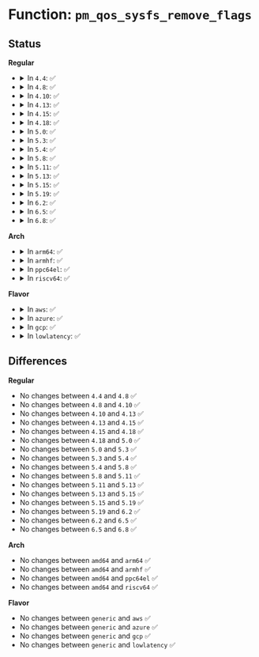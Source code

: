 # Function: <code>pm_qos_sysfs_remove_flags</code>

## Status
<b>Regular</b>
<ul>
<li>
<details>
<summary>In <code>4.4</code>: ✅</summary>

```c
void pm_qos_sysfs_remove_flags(struct device *dev);
```

**Collision:** Unique Global

**Inline:** No

**Transformation:** False

**Instances:**

```
In drivers/base/power/sysfs.c (ffffffff815542f0)
Location: drivers/base/power/sysfs.c:736
Inline: False
Direct callers:
  - drivers/base/power/qos.c:dev_pm_qos_hide_flags
  - drivers/base/power/qos.c:dev_pm_qos_constraints_destroy
```
**Symbols:**

```
ffffffff815542f0-ffffffff8155430b: pm_qos_sysfs_remove_flags (STB_GLOBAL)
```
</details>
</li>
<li>
<details>
<summary>In <code>4.8</code>: ✅</summary>

```c
void pm_qos_sysfs_remove_flags(struct device *dev);
```

**Collision:** Unique Global

**Inline:** No

**Transformation:** False

**Instances:**

```
In drivers/base/power/sysfs.c (ffffffff815a62f0)
Location: drivers/base/power/sysfs.c:736
Inline: False
Direct callers:
  - drivers/base/power/qos.c:dev_pm_qos_hide_flags
  - drivers/base/power/qos.c:dev_pm_qos_constraints_destroy
```
**Symbols:**

```
ffffffff815a62f0-ffffffff815a630b: pm_qos_sysfs_remove_flags (STB_GLOBAL)
```
</details>
</li>
<li>
<details>
<summary>In <code>4.10</code>: ✅</summary>

```c
void pm_qos_sysfs_remove_flags(struct device *dev);
```

**Collision:** Unique Global

**Inline:** No

**Transformation:** False

**Instances:**

```
In drivers/base/power/sysfs.c (ffffffff815d4ab0)
Location: drivers/base/power/sysfs.c:740
Inline: False
Direct callers:
  - drivers/base/power/qos.c:dev_pm_qos_hide_flags
  - drivers/base/power/qos.c:dev_pm_qos_constraints_destroy
```
**Symbols:**

```
ffffffff815d4ab0-ffffffff815d4acb: pm_qos_sysfs_remove_flags (STB_GLOBAL)
```
</details>
</li>
<li>
<details>
<summary>In <code>4.13</code>: ✅</summary>

```c
void pm_qos_sysfs_remove_flags(struct device *dev);
```

**Collision:** Unique Global

**Inline:** No

**Transformation:** False

**Instances:**

```
In drivers/base/power/sysfs.c (ffffffff815e9650)
Location: drivers/base/power/sysfs.c:742
Inline: False
Direct callers:
  - drivers/base/power/qos.c:dev_pm_qos_hide_flags
  - drivers/base/power/qos.c:dev_pm_qos_constraints_destroy
```
**Symbols:**

```
ffffffff815e9650-ffffffff815e966b: pm_qos_sysfs_remove_flags (STB_GLOBAL)
```
</details>
</li>
<li>
<details>
<summary>In <code>4.15</code>: ✅</summary>

```c
void pm_qos_sysfs_remove_flags(struct device *dev);
```

**Collision:** Unique Global

**Inline:** No

**Transformation:** False

**Instances:**

```
In drivers/base/power/sysfs.c (ffffffff81650960)
Location: drivers/base/power/sysfs.c:731
Inline: False
Direct callers:
  - drivers/base/power/qos.c:dev_pm_qos_hide_flags
  - drivers/base/power/qos.c:dev_pm_qos_constraints_destroy
```
**Symbols:**

```
ffffffff81650960-ffffffff8165097b: pm_qos_sysfs_remove_flags (STB_GLOBAL)
```
</details>
</li>
<li>
<details>
<summary>In <code>4.18</code>: ✅</summary>

```c
void pm_qos_sysfs_remove_flags(struct device *dev);
```

**Collision:** Unique Global

**Inline:** No

**Transformation:** False

**Instances:**

```
In drivers/base/power/sysfs.c (ffffffff8168c200)
Location: drivers/base/power/sysfs.c:707
Inline: False
Direct callers:
  - drivers/base/power/qos.c:dev_pm_qos_hide_flags
  - drivers/base/power/qos.c:dev_pm_qos_constraints_destroy
```
**Symbols:**

```
ffffffff8168c200-ffffffff8168c21b: pm_qos_sysfs_remove_flags (STB_GLOBAL)
```
</details>
</li>
<li>
<details>
<summary>In <code>5.0</code>: ✅</summary>

```c
void pm_qos_sysfs_remove_flags(struct device *dev);
```

**Collision:** Unique Global

**Inline:** No

**Transformation:** False

**Instances:**

```
In drivers/base/power/sysfs.c (ffffffff816ac430)
Location: drivers/base/power/sysfs.c:707
Inline: False
Direct callers:
  - drivers/base/power/qos.c:dev_pm_qos_hide_flags
  - drivers/base/power/qos.c:dev_pm_qos_constraints_destroy
```
**Symbols:**

```
ffffffff816ac430-ffffffff816ac44b: pm_qos_sysfs_remove_flags (STB_GLOBAL)
```
</details>
</li>
<li>
<details>
<summary>In <code>5.3</code>: ✅</summary>

```c
void pm_qos_sysfs_remove_flags(struct device *dev);
```

**Collision:** Unique Global

**Inline:** No

**Transformation:** False

**Instances:**

```
In drivers/base/power/sysfs.c (ffffffff816e5fc0)
Location: drivers/base/power/sysfs.c:706
Inline: False
Direct callers:
  - drivers/base/power/qos.c:dev_pm_qos_hide_flags
  - drivers/base/power/qos.c:dev_pm_qos_constraints_destroy
```
**Symbols:**

```
ffffffff816e5fc0-ffffffff816e5fd7: pm_qos_sysfs_remove_flags (STB_GLOBAL)
```
</details>
</li>
<li>
<details>
<summary>In <code>5.4</code>: ✅</summary>

```c
void pm_qos_sysfs_remove_flags(struct device *dev);
```

**Collision:** Unique Global

**Inline:** No

**Transformation:** False

**Instances:**

```
In drivers/base/power/sysfs.c (ffffffff8170a390)
Location: drivers/base/power/sysfs.c:765
Inline: False
Direct callers:
  - drivers/base/power/qos.c:dev_pm_qos_hide_flags
  - drivers/base/power/qos.c:dev_pm_qos_constraints_destroy
```
**Symbols:**

```
ffffffff8170a390-ffffffff8170a3a7: pm_qos_sysfs_remove_flags (STB_GLOBAL)
```
</details>
</li>
<li>
<details>
<summary>In <code>5.8</code>: ✅</summary>

```c
void pm_qos_sysfs_remove_flags(struct device *dev);
```

**Collision:** Unique Global

**Inline:** No

**Transformation:** False

**Instances:**

```
In drivers/base/power/sysfs.c (ffffffff817c5370)
Location: drivers/base/power/sysfs.c:765
Inline: False
Direct callers:
  - drivers/base/power/qos.c:dev_pm_qos_hide_flags
  - drivers/base/power/qos.c:dev_pm_qos_constraints_destroy
```
**Symbols:**

```
ffffffff817c5370-ffffffff817c5387: pm_qos_sysfs_remove_flags (STB_GLOBAL)
```
</details>
</li>
<li>
<details>
<summary>In <code>5.11</code>: ✅</summary>

```c
void pm_qos_sysfs_remove_flags(struct device *dev);
```

**Collision:** Unique Global

**Inline:** No

**Transformation:** False

**Instances:**

```
In drivers/base/power/sysfs.c (ffffffff817d9e80)
Location: drivers/base/power/sysfs.c:808
Inline: False
Direct callers:
  - drivers/base/power/qos.c:dev_pm_qos_hide_flags
  - drivers/base/power/qos.c:dev_pm_qos_constraints_destroy
```
**Symbols:**

```
ffffffff817d9e80-ffffffff817d9e97: pm_qos_sysfs_remove_flags (STB_GLOBAL)
```
</details>
</li>
<li>
<details>
<summary>In <code>5.13</code>: ✅</summary>

```c
void pm_qos_sysfs_remove_flags(struct device *dev);
```

**Collision:** Unique Global

**Inline:** No

**Transformation:** False

**Instances:**

```
In drivers/base/power/sysfs.c (ffffffff817be240)
Location: drivers/base/power/sysfs.c:808
Inline: False
Direct callers:
  - drivers/base/power/qos.c:dev_pm_qos_hide_flags
  - drivers/base/power/qos.c:dev_pm_qos_constraints_destroy
```
**Symbols:**

```
ffffffff817be240-ffffffff817be257: pm_qos_sysfs_remove_flags (STB_GLOBAL)
```
</details>
</li>
<li>
<details>
<summary>In <code>5.15</code>: ✅</summary>

```c
void pm_qos_sysfs_remove_flags(struct device *dev);
```

**Collision:** Unique Global

**Inline:** No

**Transformation:** False

**Instances:**

```
In drivers/base/power/sysfs.c (ffffffff818485c0)
Location: drivers/base/power/sysfs.c:808
Inline: False
Direct callers:
  - drivers/base/power/qos.c:dev_pm_qos_hide_flags
  - drivers/base/power/qos.c:dev_pm_qos_constraints_destroy
```
**Symbols:**

```
ffffffff818485c0-ffffffff818485d7: pm_qos_sysfs_remove_flags (STB_GLOBAL)
```
</details>
</li>
<li>
<details>
<summary>In <code>5.19</code>: ✅</summary>

```c
void pm_qos_sysfs_remove_flags(struct device *dev);
```

**Collision:** Unique Global

**Inline:** No

**Transformation:** False

**Instances:**

```
In drivers/base/power/sysfs.c (ffffffff8198d2e0)
Location: drivers/base/power/sysfs.c:808
Inline: False
Direct callers:
  - drivers/base/power/qos.c:dev_pm_qos_hide_flags
  - drivers/base/power/qos.c:dev_pm_qos_constraints_destroy
```
**Symbols:**

```
ffffffff8198d2e0-ffffffff8198d2ff: pm_qos_sysfs_remove_flags (STB_GLOBAL)
```
</details>
</li>
<li>
<details>
<summary>In <code>6.2</code>: ✅</summary>

```c
void pm_qos_sysfs_remove_flags(struct device *dev);
```

**Collision:** Unique Global

**Inline:** No

**Transformation:** False

**Instances:**

```
In drivers/base/power/sysfs.c (ffffffff81afcff0)
Location: drivers/base/power/sysfs.c:808
Inline: False
Direct callers:
  - drivers/base/power/qos.c:dev_pm_qos_hide_flags
  - drivers/base/power/qos.c:dev_pm_qos_constraints_destroy
```
**Symbols:**

```
ffffffff81afcff0-ffffffff81afd00f: pm_qos_sysfs_remove_flags (STB_GLOBAL)
```
</details>
</li>
<li>
<details>
<summary>In <code>6.5</code>: ✅</summary>

```c
void pm_qos_sysfs_remove_flags(struct device *dev);
```

**Collision:** Unique Global

**Inline:** No

**Transformation:** False

**Instances:**

```
In drivers/base/power/sysfs.c (ffffffff81b4b3e0)
Location: drivers/base/power/sysfs.c:808
Inline: False
Direct callers:
  - drivers/base/power/qos.c:dev_pm_qos_hide_flags
  - drivers/base/power/qos.c:dev_pm_qos_constraints_destroy
```
**Symbols:**

```
ffffffff81b4b3e0-ffffffff81b4b3ff: pm_qos_sysfs_remove_flags (STB_GLOBAL)
```
</details>
</li>
<li>
<details>
<summary>In <code>6.8</code>: ✅</summary>

```c
void pm_qos_sysfs_remove_flags(struct device *dev);
```

**Collision:** Unique Global

**Inline:** No

**Transformation:** False

**Instances:**

```
In drivers/base/power/sysfs.c (ffffffff81ba37d0)
Location: drivers/base/power/sysfs.c:808
Inline: False
Direct callers:
  - drivers/base/power/qos.c:dev_pm_qos_hide_flags
  - drivers/base/power/qos.c:dev_pm_qos_constraints_destroy
```
**Symbols:**

```
ffffffff81ba37d0-ffffffff81ba37ef: pm_qos_sysfs_remove_flags (STB_GLOBAL)
```
</details>
</li>
</ul>
<b>Arch</b>
<ul>
<li>
<details>
<summary>In <code>arm64</code>: ✅</summary>

```c
void pm_qos_sysfs_remove_flags(struct device *dev);
```

**Collision:** Unique Global

**Inline:** No

**Transformation:** False

**Instances:**

```
In drivers/base/power/sysfs.c (ffff8000108f8790)
Location: drivers/base/power/sysfs.c:765
Inline: False
Direct callers:
  - drivers/base/power/qos.c:dev_pm_qos_hide_flags
  - drivers/base/power/qos.c:dev_pm_qos_constraints_destroy
```
**Symbols:**

```
ffff8000108f8790-ffff8000108f87c8: pm_qos_sysfs_remove_flags (STB_GLOBAL)
```
</details>
</li>
<li>
<details>
<summary>In <code>armhf</code>: ✅</summary>

```c
void pm_qos_sysfs_remove_flags(struct device *dev);
```

**Collision:** Unique Global

**Inline:** No

**Transformation:** False

**Instances:**

```
In drivers/base/power/sysfs.c (c09e42e0)
Location: drivers/base/power/sysfs.c:765
Inline: False
Direct callers:
  - drivers/base/power/qos.c:dev_pm_qos_hide_flags
  - drivers/base/power/qos.c:dev_pm_qos_constraints_destroy
```
**Symbols:**

```
c09e42e0-c09e4304: pm_qos_sysfs_remove_flags (STB_GLOBAL)
```
</details>
</li>
<li>
<details>
<summary>In <code>ppc64el</code>: ✅</summary>

```c
void pm_qos_sysfs_remove_flags(struct device *dev);
```

**Collision:** Unique Global

**Inline:** No

**Transformation:** False

**Instances:**

```
In drivers/base/power/sysfs.c (c000000000994620)
Location: drivers/base/power/sysfs.c:765
Inline: False
Direct callers:
  - drivers/base/power/qos.c:dev_pm_qos_hide_flags
  - drivers/base/power/qos.c:dev_pm_qos_constraints_destroy
```
**Symbols:**

```
c000000000994620-c00000000099465c: pm_qos_sysfs_remove_flags (STB_GLOBAL)
```
</details>
</li>
<li>
<details>
<summary>In <code>riscv64</code>: ✅</summary>

```c
void pm_qos_sysfs_remove_flags(struct device *dev);
```

**Collision:** Unique Global

**Inline:** No

**Transformation:** False

**Instances:**

```
In drivers/base/power/sysfs.c (ffffffe000588a72)
Location: drivers/base/power/sysfs.c:765
Inline: False
Direct callers:
  - drivers/base/power/qos.c:dev_pm_qos_hide_flags
  - drivers/base/power/qos.c:dev_pm_qos_constraints_destroy
```
**Symbols:**

```
ffffffe000588a72-ffffffe000588aa4: pm_qos_sysfs_remove_flags (STB_GLOBAL)
```
</details>
</li>
</ul>
<b>Flavor</b>
<ul>
<li>
<details>
<summary>In <code>aws</code>: ✅</summary>

```c
void pm_qos_sysfs_remove_flags(struct device *dev);
```

**Collision:** Unique Global

**Inline:** No

**Transformation:** False

**Instances:**

```
In drivers/base/power/sysfs.c (ffffffff816cfae0)
Location: drivers/base/power/sysfs.c:765
Inline: False
Direct callers:
  - drivers/base/power/qos.c:dev_pm_qos_hide_flags
  - drivers/base/power/qos.c:dev_pm_qos_constraints_destroy
```
**Symbols:**

```
ffffffff816cfae0-ffffffff816cfaf7: pm_qos_sysfs_remove_flags (STB_GLOBAL)
```
</details>
</li>
<li>
<details>
<summary>In <code>azure</code>: ✅</summary>

```c
void pm_qos_sysfs_remove_flags(struct device *dev);
```

**Collision:** Unique Global

**Inline:** No

**Transformation:** False

**Instances:**

```
In drivers/base/power/sysfs.c (ffffffff816aae10)
Location: drivers/base/power/sysfs.c:765
Inline: False
Direct callers:
  - drivers/base/power/qos.c:dev_pm_qos_hide_flags
  - drivers/base/power/qos.c:dev_pm_qos_constraints_destroy
```
**Symbols:**

```
ffffffff816aae10-ffffffff816aae27: pm_qos_sysfs_remove_flags (STB_GLOBAL)
```
</details>
</li>
<li>
<details>
<summary>In <code>gcp</code>: ✅</summary>

```c
void pm_qos_sysfs_remove_flags(struct device *dev);
```

**Collision:** Unique Global

**Inline:** No

**Transformation:** False

**Instances:**

```
In drivers/base/power/sysfs.c (ffffffff816fe050)
Location: drivers/base/power/sysfs.c:765
Inline: False
Direct callers:
  - drivers/base/power/qos.c:dev_pm_qos_hide_flags
  - drivers/base/power/qos.c:dev_pm_qos_constraints_destroy
```
**Symbols:**

```
ffffffff816fe050-ffffffff816fe067: pm_qos_sysfs_remove_flags (STB_GLOBAL)
```
</details>
</li>
<li>
<details>
<summary>In <code>lowlatency</code>: ✅</summary>

```c
void pm_qos_sysfs_remove_flags(struct device *dev);
```

**Collision:** Unique Global

**Inline:** No

**Transformation:** False

**Instances:**

```
In drivers/base/power/sysfs.c (ffffffff817188a0)
Location: drivers/base/power/sysfs.c:765
Inline: False
Direct callers:
  - drivers/base/power/qos.c:dev_pm_qos_hide_flags
  - drivers/base/power/qos.c:dev_pm_qos_constraints_destroy
```
**Symbols:**

```
ffffffff817188a0-ffffffff817188b7: pm_qos_sysfs_remove_flags (STB_GLOBAL)
```
</details>
</li>
</ul>

## Differences
<b>Regular</b>
<ul>
<li>
No changes between <code>4.4</code> and <code>4.8</code> ✅
</li>
<li>
No changes between <code>4.8</code> and <code>4.10</code> ✅
</li>
<li>
No changes between <code>4.10</code> and <code>4.13</code> ✅
</li>
<li>
No changes between <code>4.13</code> and <code>4.15</code> ✅
</li>
<li>
No changes between <code>4.15</code> and <code>4.18</code> ✅
</li>
<li>
No changes between <code>4.18</code> and <code>5.0</code> ✅
</li>
<li>
No changes between <code>5.0</code> and <code>5.3</code> ✅
</li>
<li>
No changes between <code>5.3</code> and <code>5.4</code> ✅
</li>
<li>
No changes between <code>5.4</code> and <code>5.8</code> ✅
</li>
<li>
No changes between <code>5.8</code> and <code>5.11</code> ✅
</li>
<li>
No changes between <code>5.11</code> and <code>5.13</code> ✅
</li>
<li>
No changes between <code>5.13</code> and <code>5.15</code> ✅
</li>
<li>
No changes between <code>5.15</code> and <code>5.19</code> ✅
</li>
<li>
No changes between <code>5.19</code> and <code>6.2</code> ✅
</li>
<li>
No changes between <code>6.2</code> and <code>6.5</code> ✅
</li>
<li>
No changes between <code>6.5</code> and <code>6.8</code> ✅
</li>
</ul>
<b>Arch</b>
<ul>
<li>
No changes between <code>amd64</code> and <code>arm64</code> ✅
</li>
<li>
No changes between <code>amd64</code> and <code>armhf</code> ✅
</li>
<li>
No changes between <code>amd64</code> and <code>ppc64el</code> ✅
</li>
<li>
No changes between <code>amd64</code> and <code>riscv64</code> ✅
</li>
</ul>
<b>Flavor</b>
<ul>
<li>
No changes between <code>generic</code> and <code>aws</code> ✅
</li>
<li>
No changes between <code>generic</code> and <code>azure</code> ✅
</li>
<li>
No changes between <code>generic</code> and <code>gcp</code> ✅
</li>
<li>
No changes between <code>generic</code> and <code>lowlatency</code> ✅
</li>
</ul>
